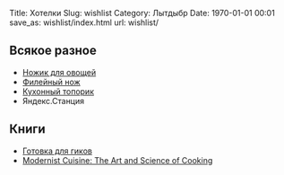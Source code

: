 Title: Хотелки
Slug: wishlist
Category: Лытдыбр
Date: 1970-01-01 00:01
save_as: wishlist/index.html
url: wishlist/

## Всякое разное

* [Ножик для овощей](https://www.tojiro.ru/catalog/kukhonnye_nozhi/nozhi_dlya_ovoshchey_i_fruktov/ovoshchnoy_nozh_f_648/)
* [Филейный нож](https://www.tojiro.ru/catalog/kukhonnye_nozhi/professionalnye_nozhi/f_806_nozh_dlya_tonkoy_narezki_tojiro_western_knife_270_mm_stal_vg_10_3_sloya_rukoyat_stabiliziro/)
* [Кухонный топорик](https://posudamart.ru/catalog/noji/kuxonne-toporiki/kuxonnj_toporik_16_sm-468016/)
* Яндекс.Станция

## Книги

* [Готовка для гиков](http://www.amazon.com/Cooking-Geeks-Science-Great-Hacks/dp/0596805888/)
* [Modernist Cuisine: The Art and Science of Cooking](http://www.amazon.com/Modernist-Cuisine-The-Science-Cooking/dp/0982761007)
